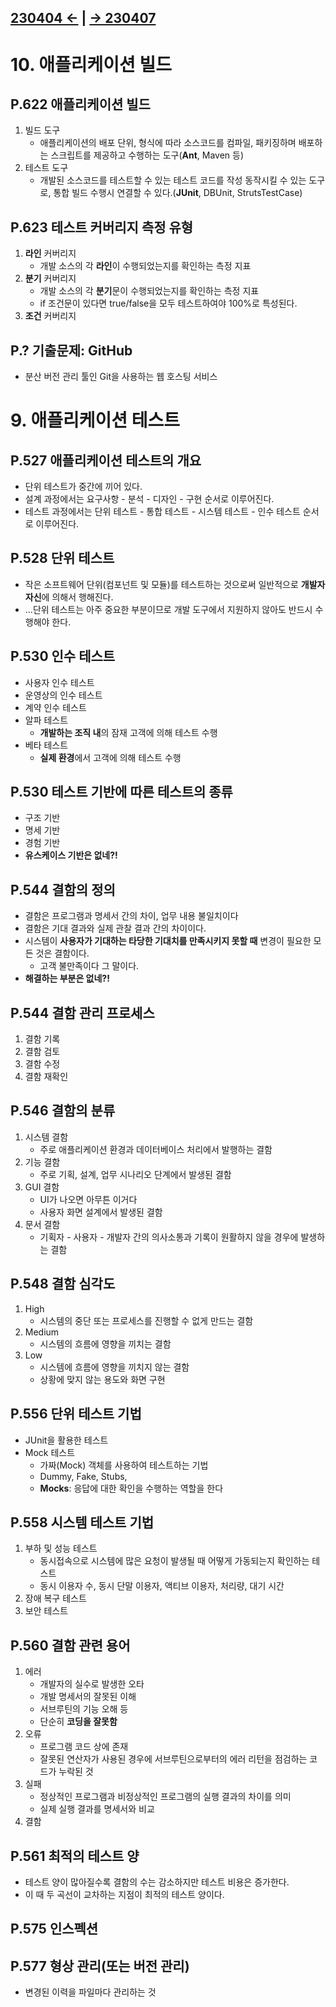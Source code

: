﻿## [230404 ←](/230130-_Spring/230404/) | [→ 230407](/230130-_Spring/230407/)

# 10. 애플리케이션 빌드

## P.622 애플리케이션 빌드

1. 빌드 도구
    - 애플리케이션의 배포 단위, 형식에 따라 소스코드를 컴파일, 패키징하며 배포하는 스크립트를 제공하고 수행하는 도구(**Ant**, Maven 등)
1. 테스트 도구
    - 개발된 소스코드를 테스트할 수 있는 테스트 코드를 작성 동작시킬 수 있는 도구로, 통합 빌드 수행시 연결할 수 있다.(**JUnit**, DBUnit, StrutsTestCase)

## P.623 테스트 커버리지 측정 유형

1. **라인** 커버리지
    - 개발 소스의 각 **라인**이 수행되었는지를 확인하는 측정 지표
1. **분기** 커버리지
    - 개발 소스의 각 **분기**문이 수행되었는지를 확인하는 측정 지표
    - if 조건문이 있다면 true/false을 모두 테스트하여야 100%로 특성된다.
1. **조건** 커버리지

## P.? 기출문제: GitHub

- 분산 버전 관리 툴인 Git을 사용하는 웹 호스팅 서비스

# 9. 애플리케이션 테스트

## P.527 애플리케이션 테스트의 개요

- 단위 테스트가 중간에 끼어 있다.
- 설계 과정에서는 요구사항 - 분석 - 디자인 - 구현 순서로 이루어진다.
- 테스트 과정에서는 단위 테스트 - 통합 테스트 - 시스템 테스트 - 인수 테스트 순서로 이루어진다.

## P.528 단위 테스트

- 작은 소프트웨어 단위(컴포넌트 및 모듈)를 테스트하는 것으로써 일반적으로 **개발자 자신**에 의해서 행해진다.
- ...단위 테스트는 아주 중요한 부분이므로 개발 도구에서 지원하지 않아도 반드시 수행해야 한다.

## P.530 인수 테스트

- 사용자 인수 테스트
- 운영상의 인수 테스트
- 계약 인수 테스트
- 알파 테스트
    - **개발하는 조직 내**의 잠재 고객에 의해 테스트 수행
- 베타 테스트
    - **실제 환경**에서 고객에 의해 테스트 수행

## P.530 테스트 기반에 따른 테스트의 종류

- 구조 기반
- 명세 기반
- 경험 기반
- **유스케이스 기반은 없네?!**

## P.544 결함의 정의

- 결함은 프로그램과 명세서 간의 차이, 업무 내용 불일치이다
- 결함은 기대 결과와 실제 관찰 결과 간의 차이이다.
- 시스템이 **사용자가 기대하는 타당한 기대치를 만족시키지 못할 때** 변경이 필요한 모든 것은 결함이다.
    - 고객 불만족이다 그 말이다.
- **해결하는 부분은 없네?!**

## P.544 결함 관리 프로세스

1. 결함 기록
1. 결함 검토
1. 결함 수정
1. 결함 재확인

## P.546 결함의 분류

1. 시스템 결함
    - 주로 애플리케이션 환경과 데이터베이스 처리에서 발행하는 결함
1. 기능 결함
    - 주로 기획, 설계, 업무 시나리오 단계에서 발생된 결함
1. GUI 결함
    - UI가 나오면 아무튼 이거다
    - 사용자 화면 설계에서 발생된 결함
1. 문서 결함
    - 기획자 - 사용자 - 개발자 간의 의사소통과 기록이 원활하지 않을 경우에 발생하는 결함

## P.548 결함 심각도

1. High
    - 시스템의 중단 또는 프로세스를 진행할 수 없게 만드는 결함
1. Medium
    - 시스템의 흐름에 영향을 끼치는 결함
1. Low
    - 시스템에 흐름에 영향을 끼치지 않는 결함
    - 상황에 맞지 않는 용도와 화면 구현

## P.556 단위 테스트 기법

- JUnit을 활용한 테스트
- Mock 테스트
    - 가짜(Mock) 객체를 사용하여 테스트하는 기법
    - Dummy, Fake, Stubs, 
    - **Mocks**: 응답에 대한 확인을 수행하는 역할을 한다

## P.558 시스템 테스트 기법

1. 부하 및 성능 테스트
    - 동시접속으로 시스템에 많은 요청이 발생될 때 어떻게 가동되는지 확인하는 테스트
    - 동시 이용자 수, 동시 단말 이용자, 액티브 이용자, 처리량, 대기 시간
1. 장애 복구 테스트
1. 보안 테스트

## P.560 결함 관련 용어

1. 에러
    - 개발자의 실수로 발생한 오타
    - 개발 명세서의 잘못된 이해
    - 서브루틴의 기능 오해 등
    - 단순히 **코딩을 잘못함**
1. 오류
    - 프로그램 코드 상에 존재
    - 잘못된 연산자가 사용된 경우에 서브루틴으로부터의 에러 리턴을 점검하는 코드가 누락된 것
1. 실패
    - 정상적인 프로그램과 비정상적인 프로그램의 실행 결과의 차이를 의미
    - 실제 실행 결과를 명세서와 비교
1. 결함

## P.561 최적의 테스트 양

- 테스트 양이 많아질수록 결함의 수는 감소하지만 테스트 비용은 증가한다.
- 이 때 두 곡선이 교차하는 지점이 최적의 테스트 양이다.

## P.575 인스펙션

## P.577 형상 관리(또는 버전 관리)

- 변경된 이력을 파일마다 관리하는 것

## 